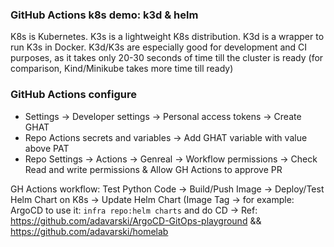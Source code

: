 ### GitHub Actions k8s demo: k3d & helm


K8s is Kubernetes. K3s is a lightweight K8s distribution. K3d is a wrapper to run K3s in Docker. K3d/K3s are especially good for development and CI purposes, as it takes only 20-30 seconds of time till the cluster is ready (for comparison, Kind/Minikube takes more time till ready)

### GitHub Actions configure
- Settings -> Developer settings -> Personal access tokens -> Create GHAT
- Repo Actions secrets and variables -> Add GHAT variable with value above PAT
- Repo Settings -> Actions -> Genreal -> Workflow permissions -> Check Read and write permissions & Allow GH Actions to approve PR

GH Actions workflow: Test Python Code -> Build/Push Image ->  Deploy/Test Helm Chart on K8s -> Update Helm Chart (Image Tag -> for example: ArgoCD to use it: `infra repo:helm charts` and do CD -> Ref: https://github.com/adavarski/ArgoCD-GitOps-playground && https://github.com/adavarski/homelab
